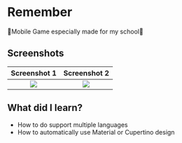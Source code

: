 # Remember
📱Mobile Game especially made for my school🏫 

## Screenshots

Screenshot 1               |  Screenshot 2
:-------------------------:|:-------------------------:
![](https://i.imgur.com/HfPYq83.png)  |  ![](https://i.imgur.com/wzLJTs0.png)

## What did I learn?
* How to do support multiple languages
* How to automatically use Material or Cupertino design
